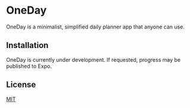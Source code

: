 # OneDay

OneDay is a minimalist, simplified daily planner app that anyone can use.

## Installation

OneDay is currently under development. If requested, progress may be published to Expo.

## License

[MIT](https://choosealicense.com/licenses/mit/)

